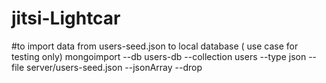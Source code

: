 # jitsi-Lightcar

#to import data from users-seed.json to local database ( use case for testing only) 
mongoimport --db users-db --collection users --type json --file server/users-seed.json --jsonArray --drop
